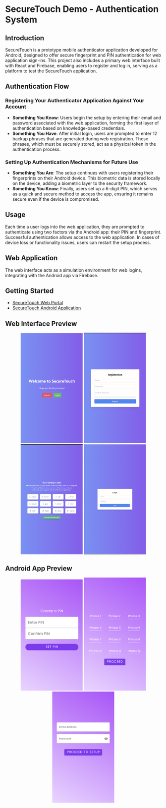 # SecureTouch Demo - Authentication System

## Introduction
SecureTouch is a prototype mobile authenticator application developed for Android, designed to offer secure fingerprint and PIN authentication for web application sign-ins. This project also includes a primary web interface built with React and Firebase, enabling users to register and log in, serving as a platform to test the SecureTouch application.

## Authentication Flow
### Registering Your Authenticator Application Against Your Account
- **Something You Know**: Users begin the setup by entering their email and password associated with the web application, forming the first layer of authentication based on knowledge-based credentials.
- **Something You Have**: After initial login, users are prompted to enter 12 backup phrases that are generated during web registration. These phrases, which must be securely stored, act as a physical token in the authentication process.
 
### Setting Up Authentication Mechanisms for Future Use
- **Something You Are**: The setup continues with users registering their fingerprints on their Android device. This biometric data is stored locally on the device, adding a biometric layer to the security framework.
- **Something You Know**: Finally, users set up a 6-digit PIN, which serves as a quick and secure method to access the app, ensuring it remains secure even if the device is compromised.

## Usage
Each time a user logs into the web application, they are prompted to authenticate using two factors via the Android app: their PIN and fingerprint. Successful authentication allows access to the web application. In cases of device loss or functionality issues, users can restart the setup process.

## Web Application
The web interface acts as a simulation environment for web logins, integrating with the Android app via Firebase.

## Getting Started
- [SecureTouch Web Portal](https://jbebarski.com/)
- [SecureTouch Android Application](https://github.com/ssloth1/securetouch-demo/blob/main/android/app/release/app-release.apk)

## Web Interface Preview
<p align="center">
  <img src="/web-preview/Screenshot (58).png" alt="Welcome Screen" width="200"/>
  <img src="/web-preview/Screenshot (60).png" alt="Registration" width="200"/>
  <img src="/web-preview/Screenshot (63).png" alt="Backup Codes" width="200"/>
  <img src="/web-preview/Screenshot (64).png" alt="Login" width="200"/>
</p>

## Android App Preview
<p align="center">
  <img src="/android-preview/PIN%20setup.png" alt="PIN Creation" width="200"/>
  <img src="/android-preview/backup%20code.png" alt="Enter Backup Codes" width="200"/>
  <img src="/android-preview/login.png" alt="Login" width="200"/>
</p>



